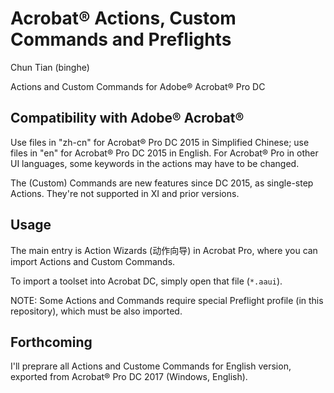 # Acrobat® Actions, Custom Commands and Preflights
Chun Tian (binghe)

Actions and Custom Commands for Adobe® Acrobat® Pro DC

## Compatibility with Adobe® Acrobat®

Use files in "zh-cn" for Acrobat® Pro DC 2015 in Simplified Chinese; use files in "en" for Acrobat® Pro DC 2015 in English. For Acrobat® Pro in other UI languages, some keywords in the actions may have to be changed.

The (Custom) Commands are new features since DC 2015, as single-step Actions. They're not supported in XI and prior versions.

## Usage

The main entry is Action Wizards (动作向导) in Acrobat Pro, where you can import Actions and Custom Commands.

To import a toolset into Acrobat DC, simply open that file (`*.aaui`).

NOTE: Some Actions and Commands require special Preflight profile (in this repository), which must be also imported.

## Forthcoming

I'll preprare all Actions and Custome Commands for English version, exported from Acrobat® Pro DC 2017 (Windows, English).
